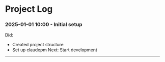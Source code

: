 # Project Log

### 2025-01-01 10:00 - Initial setup
Did:
- Created project structure
- Set up claudepm
Next: Start development

---